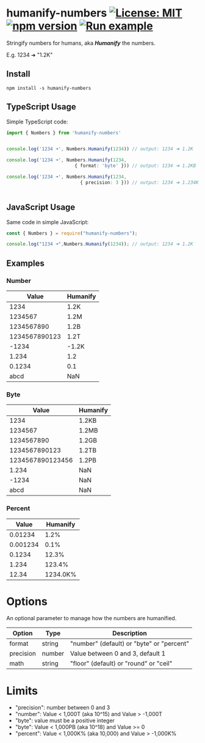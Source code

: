 # humanify-numbers [![License: MIT](https://img.shields.io/badge/license-MIT-yellow.svg)](https://opensource.org/licenses/MIT) [![npm version](https://img.shields.io/npm/v/humanify-numbers.svg?style=flat)](https://www.npmjs.com/package/humanify-numbers) [![Run example](https://img.shields.io/static/v1?label=repl.it&message=run%20example&color=blue)](https://repl.it/join/ahkbmpzw-ezborgy)

Stringify numbers for humans, aka **_Humanify_** the numbers. 

E.g. 1234 ➜ "1.2K"

## Install 

~~~
npm install -s humanify-numbers
~~~

## TypeScript Usage

Simple TypeScript code:

~~~typescript
import { Numbers } from 'humanify-numbers'


console.log('1234 ➜', Numbers.Humanify(1234)) // output: 1234 ➜ 1.2K

console.log('1234 ➜', Numbers.Humanify(1234, 
                         { format: 'byte' })) // output: 1234 ➜ 1.2KB

console.log('1234 ➜', Numbers.Humanify(1234, 
                           { precision: 3 })) // output: 1234 ➜ 1.234K
            
~~~

## JavaScript Usage

Same code in simple JavaScript:

~~~javascript
const { Numbers } = require("humanify-numbers");

console.log("1234 ➜",Numbers.Humanify(1234)); // output: 1234 ➜ 1.2K

~~~

## Examples

### Number

|Value|Humanify|
|---|---|
|1234|1.2K|
|1234567|1.2M|
|1234567890|1.2B|
|1234567890123|1.2T|
|-1234|-1.2K|
|1.234|1.2|
|0.1234|0.1|
|abcd|NaN|

### Byte

|Value|Humanify|
|---|---|
|1234|1.2KB|
|1234567|1.2MB|
|1234567890|1.2GB|
|1234567890123|1.2TB|
|1234567890123456|1.2PB|
|1.234|NaN|
|-1234|NaN|
|abcd|NaN|

### Percent

|Value|Humanify|
|---|---|
|0.01234|1.2%|
|0.001234|0.1%|
|0.1234|12.3%|
|1.234|123.4%|
|12.34|1234.0K%|

# Options

An optional parameter to manage how the numbers are humanified. 

|Option|Type|Description|
|---|---|---|
|format|string| "number" (default) or "byte" or "percent"|
|precision|number| Value between 0 and 3, default 1|
|math|string| "floor" (default) or "round" or "ceil"|

# Limits

* "precision": number between 0 and 3
* "number": Value < 1,000T (aka 10^15) and Value > -1,000T 
* "byte": value must be a positive integer
* "byte": Value < 1,000PB (aka 10^18) and Value >= 0
* "percent": Value < 1,000K% (aka 10,000) and Value > -1,000K%
